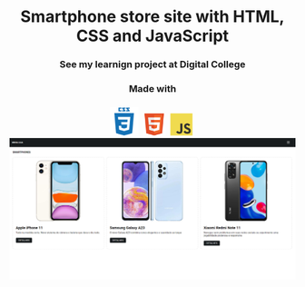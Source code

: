 <h1 align="center"> Smartphone store site with HTML, CSS and JavaScript

<h3 align="center"> See my learnign project at Digital College <h3>

<h3 align="center"> Made with <h3>
  <div align="center">
    <img src="https://github.com/devicons/devicon/blob/master/icons/css3/css3-plain-wordmark.svg"  title="CSS3" alt="CSS" width="50" height="50"/>&nbsp;
    <img src="https://github.com/devicons/devicon/blob/master/icons/html5/html5-original.svg" title="HTML5" alt="HTML" width="40" height="40"/>&nbsp;
    <img src="https://github.com/devicons/devicon/blob/master/icons/javascript/javascript-original.svg" title="JavaScript" alt="JavaScript" width="40" height="40"/>&nbsp;
  </div>
<img align="center" src="/resources__img/Digital-College-Project-Print.png" alt="Project Print">

